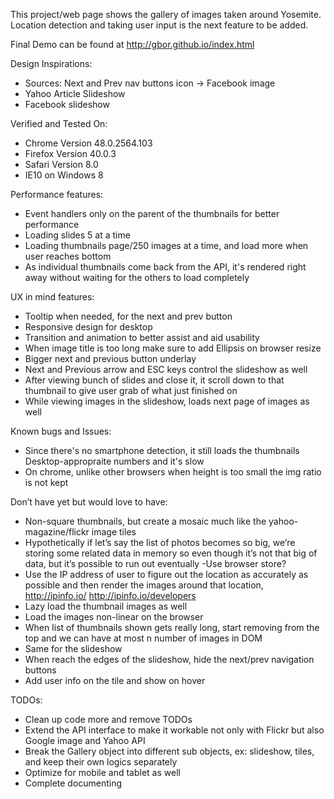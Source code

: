 
This project/web page shows the gallery of images taken around Yosemite.  Location detection and taking user input is the next feature to be added.

Final Demo can be found at http://gbor.github.io/index.html

Design Inspirations:
- Sources: Next and Prev nav buttons icon -> Facebook image
- Yahoo Article Slideshow
- Facebook slideshow

Verified and Tested On:
- Chrome Version 48.0.2564.103
- Firefox Version 40.0.3
- Safari Version 8.0
- IE10 on Windows 8

Performance features:
- Event handlers only on the parent of the thumbnails for better performance
- Loading slides 5 at a time
- Loading thumbnails page/250 images at a time, and load more when user reaches bottom
- As individual thumbnails come back from the API, it's rendered right away without waiting for the others to load completely

UX in mind features:
- Tooltip when needed, for the next and prev button
- Responsive design for desktop
- Transition and animation to better assist and aid usability
- When image title is too long make sure to add Ellipsis on browser resize
- Bigger next and previous button underlay
- Next and Previous arrow and ESC keys control the slideshow as well
- After viewing bunch of slides and close it, it scroll down to that thumbnail to give user grab of what just finished on
- While viewing images in the slideshow, loads next page of images as well

Known bugs and Issues:
- Since there's no smartphone detection, it still loads the thumbnails Desktop-appropraite numbers and it's slow
- On chrome, unlike other browsers when height is too small the img ratio is not kept


Don’t have yet but would love to have:
- Non-square thumbnails, but create a mosaic much like the yahoo-magazine/flickr image tiles
- Hypothetically if let’s say the list of photos becomes so big, we’re storing some related data in memory so even though it’s not that big of data, but it’s possible to run out eventually  -Use browser store?
- Use the IP address of user to figure out the location as accurately as possible and then render the images around that location, http://ipinfo.io/  http://ipinfo.io/developers
- Lazy load the thumbnail images as well
- Load the images non-linear on the browser
- When list of thumbnails shown gets really long, start removing from the top and we can have at most n number of images in DOM
- Same for the slideshow
- When reach the edges of the slideshow, hide the next/prev navigation buttons
- Add user info on the tile and show on hover

TODOs:
- Clean up code more and remove TODOs
- Extend the API interface to make it workable not only with Flickr but also Google image and Yahoo API
- Break the Gallery object into different sub objects, ex: slideshow, tiles, and keep their own logics separately
- Optimize for mobile and tablet as well
- Complete documenting
